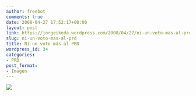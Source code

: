 ```yaml
---
author: freebot
comments: true
date: 2008-04-27 17:52:17+00:00
layout: post
link: https://jorgeikeda.wordpress.com/2008/04/27/ni-un-voto-mas-al-prd/
slug: ni-un-voto-mas-al-prd
title: Ni un voto más al PRD
wordpress_id: 34
categories:
- PRD
post_format:
- Imagen
---
```


![](http://i27.tinypic.com/fm106o.png)
